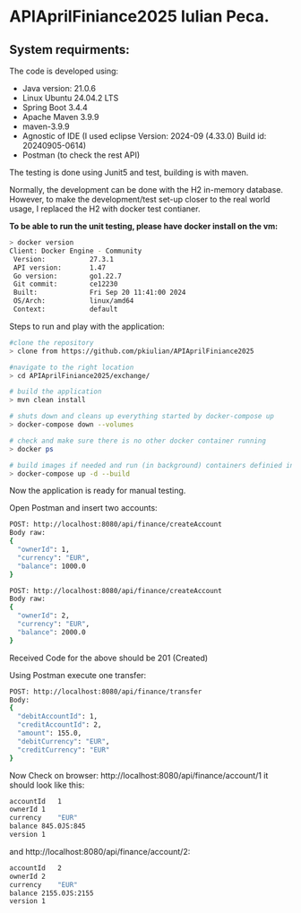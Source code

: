 # APIAprilFiniance2025 Iulian Peca.

## System requirments: 

The code is developed using:
- Java version: 21.0.6 
- Linux Ubuntu 24.04.2 LTS
- Spring Boot 3.4.4 
- Apache Maven 3.9.9 
- maven-3.9.9 
- Agnostic of IDE (I used eclipse Version: 2024-09 (4.33.0) Build id: 20240905-0614)
- Postman (to check the rest API) 

The testing is done using Junit5 and test, building is with maven.  


Normally, the development can be done with the H2 in-memory database. 
However, to make the development/test set-up closer to the real world usage, I replaced the H2 with docker test contianer. 

**To be able to run the unit testing, please have docker install on the vm:** 

```bash
> docker version
Client: Docker Engine - Community
 Version:           27.3.1
 API version:       1.47
 Go version:        go1.22.7
 Git commit:        ce12230
 Built:             Fri Sep 20 11:41:00 2024
 OS/Arch:           linux/amd64
 Context:           default
```

Steps to run and play with the application:

```bash
#clone the repository
> clone from https://github.com/pkiulian/APIAprilFiniance2025
```

```bash
#navigate to the right location
> cd APIAprilFiniance2025/exchange/
```

```bash
# build the application
> mvn clean install 
```

```bash
# shuts down and cleans up everything started by docker-compose up
> docker-compose down --volumes
```

```bash
# check and make sure there is no other docker container running
> docker ps
```

```bash
# build images if needed and run (in background) containers definied in docker-compose.yml
> docker-compose up -d --build
```

Now the application is ready for manual testing.

Open Postman and insert two accounts: 

```bash
POST: http://localhost:8080/api/finance/createAccount
Body raw: 
{
  "ownerId": 1,
  "currency": "EUR",
  "balance": 1000.0
}
```
```bash
POST: http://localhost:8080/api/finance/createAccount
Body raw: 
{
  "ownerId": 2,
  "currency": "EUR",
  "balance": 2000.0
}
```
Received Code for the above should be 201 (Created)

Using Postman execute one transfer: 
```bash
POST: http://localhost:8080/api/finance/transfer
Body:
{
  "debitAccountId": 1,
  "creditAccountId": 2,
  "amount": 155.0,
  "debitCurrency": "EUR",
  "creditCurrency": "EUR"
}
```

Now Check on browser: http://localhost:8080/api/finance/account/1 it should look like this: 
```bash
accountId	1
ownerId	1
currency	"EUR"
balance	845.0JS:845
version	1
```
and http://localhost:8080/api/finance/account/2:
```bash
accountId	2
ownerId	2
currency	"EUR"
balance	2155.0JS:2155
version	1
```





